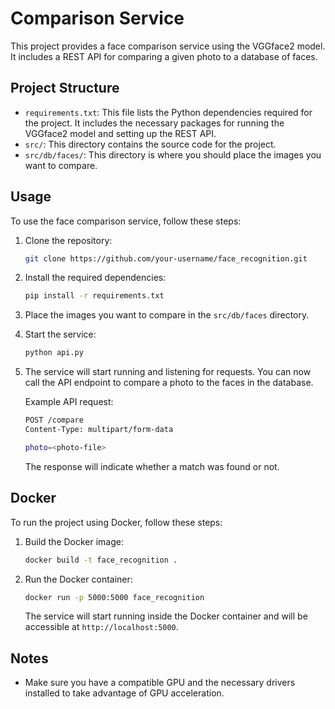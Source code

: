 # Comparison Service

This project provides a face comparison service using the VGGface2 model. It includes a REST API for comparing a given photo to a database of faces.

## Project Structure

- `requirements.txt`: This file lists the Python dependencies required for the project. It includes the necessary packages for running the VGGface2 model and setting up the REST API.
- `src/`: This directory contains the source code for the project.
- `src/db/faces/`: This directory is where you should place the images you want to compare.

## Usage

To use the face comparison service, follow these steps:

1. Clone the repository:

   ```bash
   git clone https://github.com/your-username/face_recognition.git
   ```

2. Install the required dependencies:

   ```bash
   pip install -r requirements.txt
   ```

3. Place the images you want to compare in the `src/db/faces` directory.

4. Start the service:

   ```bash
   python api.py
   ```

5. The service will start running and listening for requests. You can now call the API endpoint to compare a photo to the faces in the database.

   Example API request:

   ```bash
   POST /compare
   Content-Type: multipart/form-data

   photo=<photo-file>
   ```

   The response will indicate whether a match was found or not.

## Docker

To run the project using Docker, follow these steps:

1. Build the Docker image:

   ```bash
   docker build -t face_recognition .
   ```

2. Run the Docker container:

   ```bash
   docker run -p 5000:5000 face_recognition
   ```

   The service will start running inside the Docker container and will be accessible at `http://localhost:5000`.

## Notes

- Make sure you have a compatible GPU and the necessary drivers installed to take advantage of GPU acceleration.

